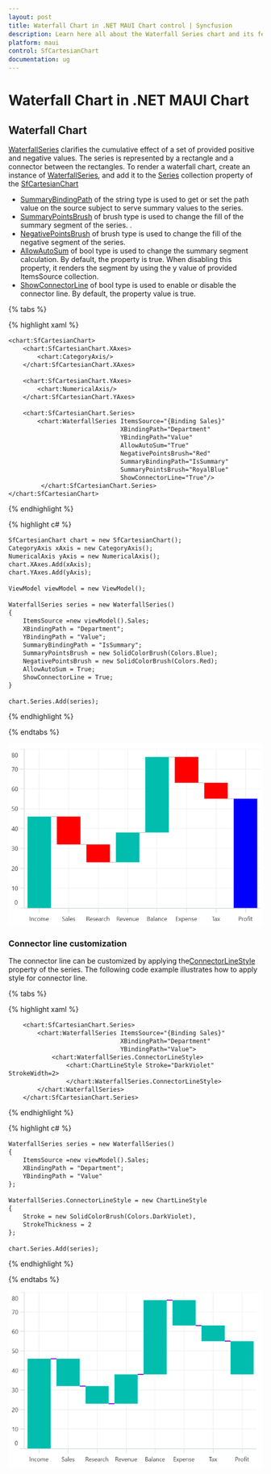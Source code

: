 ```yaml
---
layout: post
title: Waterfall Chart in .NET MAUI Chart control | Syncfusion
description: Learn here all about the Waterfall Series chart and its features in Syncfusion .NET MAUI Chart (SfCartesianChart) control.
platform: maui
control: SfCartesianChart
documentation: ug
---
```


# Waterfall Chart in .NET MAUI Chart

## Waterfall Chart

[WaterfallSeries]() clarifies the cumulative effect of a set of provided positive and negative values. The series is represented by a rectangle and a connector between the rectangles. To render a waterfall chart, create an instance of [WaterfallSeries](), and add it to the [Series](https://help.syncfusion.com/cr/maui/Syncfusion.Maui.Charts.SfCartesianChart.html#Syncfusion_Maui_Charts_SfCartesianChart_Series) collection property of the [SfCartesianChart](https://help.syncfusion.com/cr/maui/Syncfusion.Maui.Charts.SfCartesianChart.html?tabs=tabid-1)

* [SummaryBindingPath]() of the string type is used to get or set the path value on the source subject to serve summary values to the series.
* [SummaryPointsBrush]() of brush type is used to change the fill of the summary segment of the series. .
* [NegativePointsBrush]() of brush type is used to change the fill of the negative segment of the series.
* [AllowAutoSum]() of bool type is used to change the summary segment calculation. By default, the property is true. When disabling this property, it renders the segment by using the y value of provided ItemsSource collection.
* [ShowConnectorLine]() of bool type is used to enable or disable the connector line. By default, the property value is true.

{% tabs %}

{% highlight xaml %}

    <chart:SfCartesianChart>
        <chart:SfCartesianChart.XAxes>
            <chart:CategoryAxis/>
        </chart:SfCartesianChart.XAxes>

        <chart:SfCartesianChart.YAxes>
            <chart:NumericalAxis/>
        </chart:SfCartesianChart.YAxes>
    
        <chart:SfCartesianChart.Series>
            <chart:WaterfallSeries ItemsSource="{Binding Sales}"
                                   XBindingPath="Department"
                                   YBindingPath="Value"
                                   AllowAutoSum="True"
                                   NegativePointsBrush="Red"
                                   SummaryBindingPath="IsSummary"
                                   SummaryPointsBrush="RoyalBlue"
                                   ShowConnectorLine="True"/>
             </chart:SfCartesianChart.Series>   
    </chart:SfCartesianChart>

{% endhighlight %}

{% highlight c# %}

    SfCartesianChart chart = new SfCartesianChart();
    CategoryAxis xAxis = new CategoryAxis();
    NumericalAxis yAxis = new NumericalAxis();
    chart.XAxes.Add(xAxis);
    chart.YAxes.Add(yAxis);
   
    ViewModel viewModel = new ViewModel();

    WaterfallSeries series = new WaterfallSeries()
    {
        ItemsSource =new viewModel().Sales;
        XBindingPath = "Department";
        YBindingPath = "Value";
        SummaryBindingPath = "IsSummary";
        SummaryPointsBrush = new SolidColorBrush(Colors.Blue);
        NegativePointsBrush = new SolidColorBrush(Colors.Red);
        AllowAutoSum = True;
        ShowConnectorLine = True;
    }
    
    chart.Series.Add(series);

{% endhighlight %}

{% endtabs %}

![Waterfall Chart in MAUI Chart](Chart-types_images/maui_waterfall_Basic.png)

### Connector line customization

The connector line can be customized by applying the[ConnectorLineStyle]() property of the series.
The following code example illustrates how to apply style for connector line.

{% tabs %}

{% highlight xaml %}

        <chart:SfCartesianChart.Series>
            <chart:WaterfallSeries ItemsSource="{Binding Sales}"
                                   XBindingPath="Department"
                                   YBindingPath="Value">
                <chart:WaterfallSeries.ConnectorLineStyle>
                    <chart:ChartLineStyle Stroke="DarkViolet" StrokeWidth=2>
                    </chart:WaterfallSeries.ConnectorLineStyle>
            </chart:WaterfallSeries>
        </chart:SfCartesianChart.Series>   
    
{% endhighlight %}

{% highlight c# %}

    WaterfallSeries series = new WaterfallSeries()
    {
        ItemsSource =new viewModel().Sales;
        XBindingPath = "Department";
        YBindingPath = "Value"
    };

    WaterfallSeries.ConnectorLineStyle = new ChartLineStyle
    {
        Stroke = new SolidColorBrush(Colors.DarkViolet),
        StrokeThickness = 2
    };

    chart.Series.Add(series);
    
{% endhighlight %}

{% endtabs %}

![Connector line customization in Waterfall Chart](Chart-types_images/maui_waterfall_LineStyle.png)
